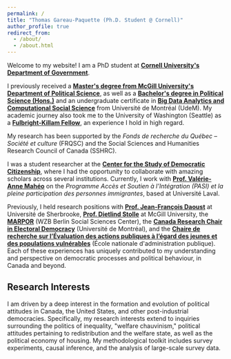 ```yaml
---
permalink: /
title: "Thomas Gareau-Paquette (Ph.D. Student @ Cornell)"
author_profile: true
redirect_from: 
  - /about/
  - /about.html
---
```


Welcome to my website! I am a PhD student at **[Cornell University's Department of Government](https://government.cornell.edu/)**.

I previously received a **[Master's degree from McGill University's Department of Political Science](https://www.mcgill.ca/politicalscience/grad/admissions/ma)**, as well as a **[Bachelor's degree in Political Science (Hons.)](https://pol.umontreal.ca/programmes-cours/premier-cycle/baccalaureat-science-politique/)** and an undergraduate certificate in **[Big Data Analytics and Computational Social Science](https://admission.umontreal.ca/programmes/microprogramme-de-1er-cycle-en-analyse-des-megadonnees-en-sciences-humaines-et-sociales/)** from Université de Montréal (UdeM). My academic journey also took me to the University of Washington (Seattle) as a **[Fulbright-Killam Fellow](https://www.fulbright.ca/programs/killam-fellowships/canadians/recent-award-recipients)**, an experience I hold in high regard.

My research has been supported by the *Fonds de recherche du Québec – Société et culture* (FRQSC) and the Social Sciences and Humanities Research Council of Canada (SSHRC).

I was a student researcher at the **[Center for the Study of Democratic Citizenship](https://csdc-cecd.ca/alumni/)**, where I had the opportunity to collaborate with amazing scholars across several institutions. Currently, I work with **[Prof. Valérie-Anne Mahéo](https://www.fss.ulaval.ca/notre-faculte/repertoire-du-personnel/valerie-anne-maheo)** on the  *Programme Accès et Soutien à l’Intégration (PASI) et la pleine participation des personnes immigrantes*, based at Université Laval.

Previously, I held research positions with **[Prof. Jean-François Daoust](https://www.usherbrooke.ca/politique-appliquee/ecole/personnel/personnel-enseignant/jean-francois-daoust)** at Université de Sherbrooke, **[Prof. Dietlind Stolle](https://www.mcgill.ca/politicalscience/dietlind-stolle)** at McGill University, the **[MARPOR](https://manifesto-project.wzb.eu/)** (WZB Berlin Social Sciences Center), the **[Canada Research Chair in Electoral Democracy](https://www.chairedemocratie.com/)** (Université de Montréal), and the **[Chaire de recherche sur l’Évaluation des actions publiques à l’égard des jeunes et des populations vulnérables](http://crevaj.ca/)** (École nationale d'administration publique). Each of these experiences has uniquely contributed to my understanding and perspective on democratic processes and political behaviour, in Canada and beyond.


## Research Interests

I am driven by a deep interest in the formation and evolution of political attitudes in Canada, the United States, and other post-industrial democracies. Specifically, my research interests extend to inquiries surrounding the politics of inequality, "welfare chauvinism," political attitudes pertaining to redistribution and the welfare state, as well as the political economy of housing. My methodological toolkit includes survey experiments, causal inference, and the analysis of large-scale survey data.